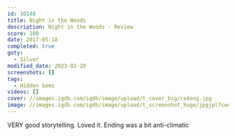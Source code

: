 ```yaml
---
id: 10148
title: Night in the Woods
description: Night in the Woods - Review
score: 100
date: 2017-05-18
completed: true
goty:
  - Silver
modified_date: 2023-02-28
screenshots: []
tags:
  - Hidden Gems
videos: []
cover: //images.igdb.com/igdb/image/upload/t_cover_big/co4ovg.jpg
image: //images.igdb.com/igdb/image/upload/t_screenshot_huge/jpgjpl7cwu6bxdn4xhyz.jpg
---
```

VERY good storytelling. Loved it. Ending was a bit anti-climatic